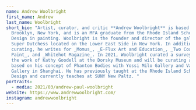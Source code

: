 ```yaml
---
name: Andrew Woolbright
first_name: Andrew
last_name: Woolbright
short_bio: "Artist, curator, and critic **Andrew Woolbright** is based in
  Brooklyn, New York, and is an MFA graduate from the Rhode Island School of
  Design in painting. Woolbright is the founder and director of the gallery
  Super Dutchess located on the Lower East Side in New York. In addition to
  curating, he writes for _Momus_, _E-Flux Art and Education_, _Two Coats of
  Paint_, and _Whitehot Magazine_. In 2021, Woolbright curated a survey show of
  the work of Kathy Goodell at the Dorsky Museum and will be curating a show
  based on his concept of Phantom Bodies with Yossi Milo Gallery and Vacancy
  Gallery in Shanghai. He has previously taught at the Rhode Island School of
  Design and currently teaches at SUNY New Paltz. "
portraits:
  - media: 2021/03/andrew-paul-woolbright
website: https://www.andrewwoolbright.com/
instagram: andrewwoolbright
---
```

